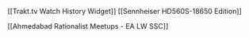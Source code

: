 [[Trakt.tv Watch History Widget]]
[[Sennheiser HD560S-18650 Edition]]

[[Ahmedabad Rationalist Meetups - EA LW SSC]]

